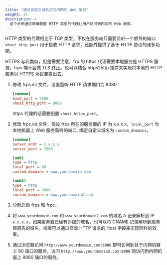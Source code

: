 ```yaml
---
title: "通过自定义域名访问内网的 Web 服务"
weight: 15
description: >
  这个示例通过简单配置 HTTP 类型的代理让用户访问到内网的 Web 服务。
---
```


HTTP 类型的代理相比于 TCP 类型，不仅在服务端只需要监听一个额外的端口 `vhost_http_port` 用于接收 HTTP 请求，还额外提供了基于 HTTP 协议的诸多功能。

HTTPS 与此类似，但是需要注意，frp 的 https 代理需要本地服务是 HTTPS 服务，frps 端不会做 TLS 终止。也可以结合 https2http 插件来实现将本地的 HTTP 服务以 HTTPS 协议暴露出去。

1. 修改 frps.ini 文件，设置监听 HTTP 请求端口为 8080：

    ```ini
    [common]
    bind_port = 7000
    vhost_http_port = 8080
    ```

   https 代理的话需要配置 `vhost_https_port`。

2. 修改 frpc.ini 文件，假设 frps 所在的服务器的 IP 为 x.x.x.x，`local_port` 为本地机器上 Web 服务监听的端口, 绑定自定义域名为 `custom_domains`。

    ```ini
    [common]
    server_addr = x.x.x.x
    server_port = 7000

    [web]
    type = http
    local_port = 80
    custom_domains = www.yourdomain.com

    [web2]
    type = http
    local_port = 8080
    custom_domains = www.yourdomain2.com
    ```

3. 分别启动 frps 和 frpc。

4. 将 `www.yourdomain.com` 和 `www.yourdomain2.com` 的域名 A 记录解析到 IP `x.x.x.x`，如果服务器已经有对应的域名，也可以将 CNAME 记录解析到服务器原先的域名。或者可以通过修改 HTTP 请求的 Host 字段来实现同样的效果。

5. 通过浏览器访问 `http://www.yourdomain.com:8080` 即可访问到处于内网机器上 80 端口的服务，访问 `http://www.yourdomain2.com:8080` 则访问到内网机器上 8080 端口的服务。
